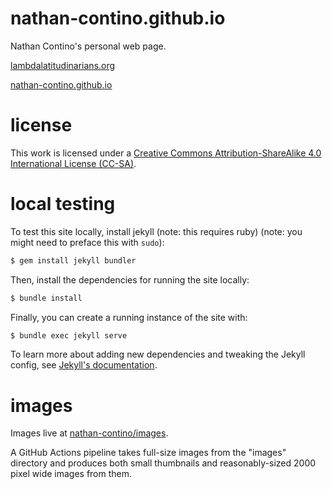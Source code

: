 # nathan-contino.github.io
Nathan Contino's personal web page.

[lambdalatitudinarians.org](https://www.lambdalatitudinarians.org)

[nathan-contino.github.io](https://nathan-contino.github.io/)

# license

This work is licensed under a [Creative Commons Attribution-ShareAlike 4.0 International License (CC-SA)](http://creativecommons.org/licenses/by-sa/4.0/).

# local testing

To test this site locally, install jekyll (note: this requires ruby)
(note: you might need to preface this with `sudo`):

```bash
$ gem install jekyll bundler
```

Then, install the dependencies for running the site locally:

```bash
$ bundle install
```

Finally, you can create a running instance of the site with:

```bash
$ bundle exec jekyll serve
```

To learn more about adding new dependencies and tweaking the
Jekyll config, see [Jekyll's documentation](https://jekyllrb.com/docs/).

# images

Images live at [nathan-contino/images](https://github.com/nathan-contino/images).

A GitHub Actions pipeline takes full-size images from the "images" directory and produces both small thumbnails and reasonably-sized 2000 pixel wide images from them.
